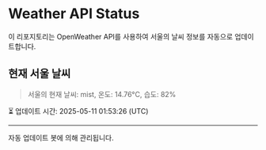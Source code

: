 
# Weather API Status

이 리포지토리는 OpenWeather API를 사용하여 서울의 날씨 정보를 자동으로 업데이트합니다.

## 현재 서울 날씨
> 서울의 현재 날씨: mist, 온도: 14.76°C, 습도: 82%

⏳ 업데이트 시간: 2025-05-11 01:53:26 (UTC)

---
자동 업데이트 봇에 의해 관리됩니다.
